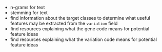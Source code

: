 - n-grams for text
- stemming for text
- find information about the target classes to determine what useful
 features may be extracted from the `variation` field
- find resources explaining what the gene code means for potential feature
 ideas
- find resources explaining what the variation code means for potential
 feature ideas